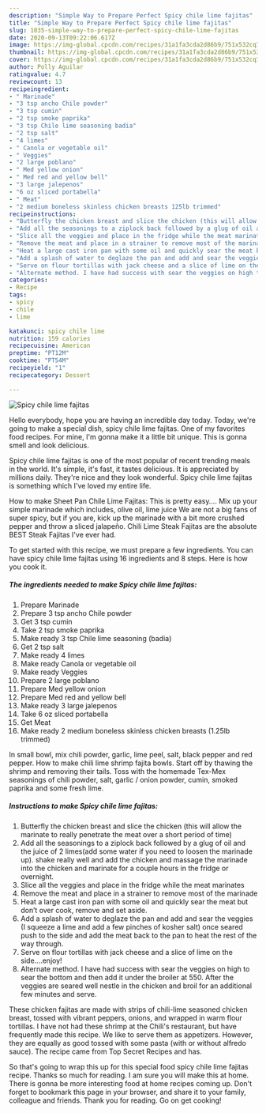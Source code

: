 ```yaml
---
description: "Simple Way to Prepare Perfect Spicy chile lime fajitas"
title: "Simple Way to Prepare Perfect Spicy chile lime fajitas"
slug: 1035-simple-way-to-prepare-perfect-spicy-chile-lime-fajitas
date: 2020-09-13T09:22:06.617Z
image: https://img-global.cpcdn.com/recipes/31a1fa3cda2d86b9/751x532cq70/spicy-chile-lime-fajitas-recipe-main-photo.jpg
thumbnail: https://img-global.cpcdn.com/recipes/31a1fa3cda2d86b9/751x532cq70/spicy-chile-lime-fajitas-recipe-main-photo.jpg
cover: https://img-global.cpcdn.com/recipes/31a1fa3cda2d86b9/751x532cq70/spicy-chile-lime-fajitas-recipe-main-photo.jpg
author: Polly Aguilar
ratingvalue: 4.7
reviewcount: 13
recipeingredient:
- " Marinade"
- "3 tsp ancho Chile powder"
- "3 tsp cumin"
- "2 tsp smoke paprika"
- "3 tsp Chile lime seasoning badia"
- "2 tsp salt"
- "4 limes"
- " Canola or vegetable oil"
- " Veggies"
- "2 large poblano"
- " Med yellow onion"
- " Med red and yellow bell"
- "3 large jalepenos"
- "6 oz sliced portabella"
- " Meat"
- "2 medium boneless skinless chicken breasts 125lb trimmed"
recipeinstructions:
- "Butterfly the chicken breast and slice the chicken (this will allow the marinate to really penetrate the meat over a short period of time)"
- "Add all the seasonings to a ziplock back followed by a glug of oil and the juice of 2 limes(add some water if you need to loosen the marinade up). shake really well and add the chicken and massage the marinade into the chicken and marinate for a couple hours in the fridge or overnight."
- "Slice all the veggies and place in the fridge while the meat marinates"
- "Remove the meat and place in a strainer to remove most of the marinade"
- "Heat a large cast iron pan with some oil and quickly sear the meat but don’t over cook, remove and set aside."
- "Add a splash of water to deglaze the pan and add and sear the veggies (I squeeze a lime and add a few pinches of kosher salt) once seared push to the side and add the meat back to the pan to heat the rest of the way through."
- "Serve on flour tortillas with jack cheese and a slice of lime on the side....enjoy!"
- "Alternate method. I have had success with sear the veggies on high to sear the bottom and then add it under the broiler at 550. After the veggies are seared well nestle in the chicken and broil for an additional few minutes and serve."
categories:
- Recipe
tags:
- spicy
- chile
- lime

katakunci: spicy chile lime 
nutrition: 159 calories
recipecuisine: American
preptime: "PT12M"
cooktime: "PT54M"
recipeyield: "1"
recipecategory: Dessert

---
```



![Spicy chile lime fajitas](https://img-global.cpcdn.com/recipes/31a1fa3cda2d86b9/751x532cq70/spicy-chile-lime-fajitas-recipe-main-photo.jpg)

Hello everybody, hope you are having an incredible day today. Today, we're going to make a special dish, spicy chile lime fajitas. One of my favorites food recipes. For mine, I'm gonna make it a little bit unique. This is gonna smell and look delicious.

Spicy chile lime fajitas is one of the most popular of recent trending meals in the world. It's simple, it's fast, it tastes delicious. It is appreciated by millions daily. They're nice and they look wonderful. Spicy chile lime fajitas is something which I've loved my entire life.

How to make Sheet Pan Chile Lime Fajitas: This is pretty easy…. Mix up your simple marinade which includes, olive oil, lime juice We are not a big fans of super spicy, but if you are, kick up the marinade with a bit more crushed pepper and throw a sliced jalapeño. Chili Lime Steak Fajitas are the absolute BEST Steak Fajitas I&#39;ve ever had.


To get started with this recipe, we must prepare a few ingredients. You can have spicy chile lime fajitas using 16 ingredients and 8 steps. Here is how you cook it.

<!--inarticleads1-->

##### The ingredients needed to make Spicy chile lime fajitas:

1. Prepare  Marinade
1. Prepare 3 tsp ancho Chile powder
1. Get 3 tsp cumin
1. Take 2 tsp smoke paprika
1. Make ready 3 tsp Chile lime seasoning (badia)
1. Get 2 tsp salt
1. Make ready 4 limes
1. Make ready  Canola or vegetable oil
1. Make ready  Veggies
1. Prepare 2 large poblano
1. Prepare  Med yellow onion
1. Prepare  Med red and yellow bell
1. Make ready 3 large jalepenos
1. Take 6 oz sliced portabella
1. Get  Meat
1. Make ready 2 medium boneless skinless chicken breasts (1.25lb trimmed)


In small bowl, mix chili powder, garlic, lime peel, salt, black pepper and red pepper. How to make chili lime shrimp fajita bowls. Start off by thawing the shrimp and removing their tails. Toss with the homemade Tex-Mex seasonings of chili powder, salt, garlic / onion powder, cumin, smoked paprika and some fresh lime. 

<!--inarticleads2-->

##### Instructions to make Spicy chile lime fajitas:

1. Butterfly the chicken breast and slice the chicken (this will allow the marinate to really penetrate the meat over a short period of time)
1. Add all the seasonings to a ziplock back followed by a glug of oil and the juice of 2 limes(add some water if you need to loosen the marinade up). shake really well and add the chicken and massage the marinade into the chicken and marinate for a couple hours in the fridge or overnight.
1. Slice all the veggies and place in the fridge while the meat marinates
1. Remove the meat and place in a strainer to remove most of the marinade
1. Heat a large cast iron pan with some oil and quickly sear the meat but don’t over cook, remove and set aside.
1. Add a splash of water to deglaze the pan and add and sear the veggies (I squeeze a lime and add a few pinches of kosher salt) once seared push to the side and add the meat back to the pan to heat the rest of the way through.
1. Serve on flour tortillas with jack cheese and a slice of lime on the side....enjoy!
1. Alternate method. I have had success with sear the veggies on high to sear the bottom and then add it under the broiler at 550. After the veggies are seared well nestle in the chicken and broil for an additional few minutes and serve.


These chicken fajitas are made with strips of chili-lime seasoned chicken breast, tossed with vibrant peppers, onions, and wrapped in warm flour tortillas. I have not had these shrimp at the Chili&#39;s restaurant, but have frequently made this recipe. We like to serve them as appetizers. However, they are equally as good tossed with some pasta (with or without alfredo sauce). The recipe came from Top Secret Recipes and has. 

So that's going to wrap this up for this special food spicy chile lime fajitas recipe. Thanks so much for reading. I am sure you will make this at home. There is gonna be more interesting food at home recipes coming up. Don't forget to bookmark this page in your browser, and share it to your family, colleague and friends. Thank you for reading. Go on get cooking!
